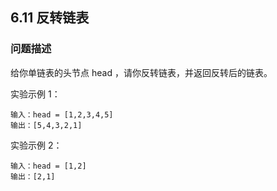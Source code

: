 ## 6.11 反转链表

### 问题描述
给你单链表的头节点 head ，请你反转链表，并返回反转后的链表。

实验示例 1：
```
输入：head = [1,2,3,4,5]
输出：[5,4,3,2,1]
```

实验示例 2：
```
输入：head = [1,2]
输出：[2,1]
```


